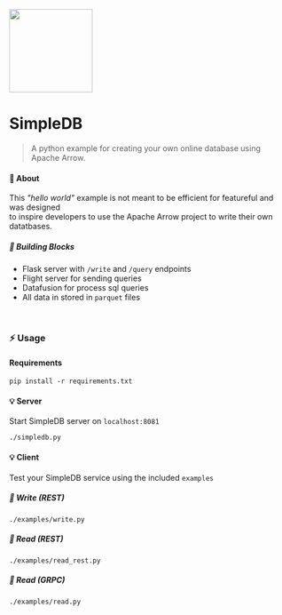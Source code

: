 <img src="https://github.com/lmangani/simpledb/assets/1423657/9e2d6647-d92b-4549-8f7a-7a842983d74a" width=150 />

# SimpleDB

> A python example for creating your own online database using Apache Arrow.


#### :rainbow: About

This _"hello world"_ example is not meant to be efficient for featureful and was designed <br>
to inspire developers to use the Apache Arrow project to write their own datatbases.


##### :construction: Building Blocks

-  Flask server with `/write` and `/query` endpoints
- Flight server for sending queries
- Datafusion for process sql queries
- All data in stored in `parquet` files

<br>

### :zap: Usage
#### Requirements
```
pip install -r requirements.txt
```

#### :bulb: Server
Start SimpleDB server on `localhost:8081`
```
./simpledb.py
```

#### :bulb: Client
Test your SimpleDB service using the included `examples`

##### :round_pushpin: Write _(REST)_
```
./examples/write.py
```
##### :round_pushpin: Read _(REST)_
```
./examples/read_rest.py
```
##### :round_pushpin: Read _(GRPC)_
```
./examples/read.py
```
